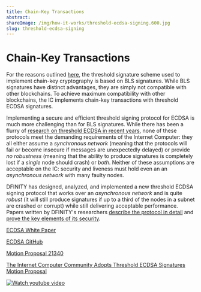 ```yaml
---
title: Chain-Key Transactions
abstract: 
shareImage: /img/how-it-works/threshold-ecdsa-signing.600.jpg
slug: threshold-ecdsa-signing
---
```


# Chain-Key Transactions

For the reasons outlined [here](/how-it-works/chain-key-technology/), the threshold signature scheme used to implement chain-key cryptography is based on BLS signatures. While BLS signatures have distinct advantages, they are simply not compatible with other blockchains. To achieve maximum compatibility with other blockchains, the IC implements chain-key transactions with threshold ECDSA signatures.

Implementing a secure and efficient threshold signing protocol for ECDSA is much more challenging than for BLS signatures. While there has been a flurry of [research on threshold ECDSA in recent years](https://eprint.iacr.org/2020/1390), none of these protocols meet the demanding requirements of the Internet Computer: they all either assume a *synchronous network* (meaning that the protocols will fail or become insecure if messages are unexpectedly delayed) or provide *no robustness* (meaning that the ability to produce signatures is completely lost if a *single* node should crash) or *both*. Neither of these assumptions are acceptable on the IC: security and liveness must hold even an an *asynchronous network* with many faulty nodes.

DFINITY has designed, analyzed, and implemented a new threshold ECDSA signing protocol that works over an *asynchronous network* and is quite *robust* (it will still produce signatures if up to a third of the nodes in a subnet are crashed or corrupt) while still delivering acceptable performance. Papers written by DFINITY's researchers [describe the protocol in detail](https://eprint.iacr.org/2022/506) and [prove the key elements of its security](https://eprint.iacr.org/2021/1330).

[ECDSA White Paper](https://eprint.iacr.org/2021/1330)

[ECDSA GitHub](https://github.com/ic-association/nns-proposals/blob/main/proposals/governance/20210920T1500Z.md)

[Motion Proposal 21340](https://dashboard.internetcomputer.org/proposal/21340)

[The Internet Computer Community Adopts Threshold ECDSA Signatures Motion Proposal](https://medium.com/dfinity/the-internet-computer-community-approves-threshold-ecdsa-signatures-motion-proposal-65a0a3463492?source=friends_link&sk=db265995e31dac5ea751cd91e7b0a3b0)

[![Watch youtube video](https://i.ytimg.com/vi/MulbKPwv6_s/maxresdefault.jpg)](https://www.youtube.com/watch?v=MulbKPwv6_s)

